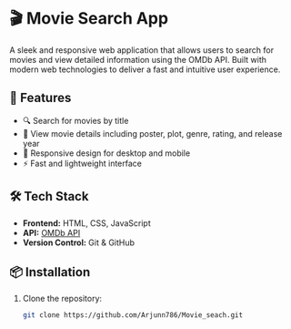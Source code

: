 # 🎬 Movie Search App

A sleek and responsive web application that allows users to search for movies and view detailed information using the OMDb API. Built with modern web technologies to deliver a fast and intuitive user experience.

## 🚀 Features

- 🔍 Search for movies by title
- 📄 View movie details including poster, plot, genre, rating, and release year
- 🎨 Responsive design for desktop and mobile
- ⚡ Fast and lightweight interface

## 🛠️ Tech Stack

- **Frontend:** HTML, CSS, JavaScript
- **API:** [OMDb API](http://www.omdbapi.com/)
- **Version Control:** Git & GitHub

## 📦 Installation

1. Clone the repository:

   ```bash
   git clone https://github.com/Arjunn786/Movie_seach.git
